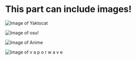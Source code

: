 # This part can include images! 
![Image of Yaktocat](https://octodex.github.com/images/yaktocat.png)

![Image of osu!](https://i.redd.it/9q7hdnj4zec41.png)

![Image of Anime](https://images-na.ssl-images-amazon.com/images/I/911d5AdE4pL._RI_.jpg)

![Image of _v a p o r w a v e_](https://f4.bcbits.com/img/0017910051_0)
